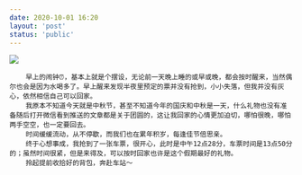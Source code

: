 ```yaml
---
date: 2020-10-01 16:20
layout: 'post'
status: 'public'
---
```

![](https://cdn.pixabay.com/photo/2016/03/09/09/37/road-1245901_1280.jpg)

        早上的闹钟⏰，基本上就是个摆设，无论前一天晚上睡的或早或晚，都会按时醒来，当然偶尔也会是因为水喝多了。早上醒来发现半夜里预定的票并没有抢到，小小失落，但我并没有灰心，依然相信自己可以回家。
        我原本不知道今天就是中秋节，甚至不知道今年的国庆和中秋是一天，什么礼物也没有准备随后打开微信看到推送的文章都是关于团圆的，这让我回家的心情更加迫切，哪怕很晚，哪怕两手空空，也一定要回去。
        时间缓缓流动，从不停歇，而我们也在累年积岁，每逢佳节倍思亲。
        终于心想事成，我抢到了一张车票，很开心，此时是中午12点28分，车票时间是13点50分的；虽然时间很紧，但是来得及，可以按时回家也许是这个假期最好的礼物。
        拎起提前收拾好的背包，奔赴车站～


